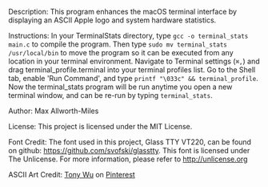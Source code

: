 Description: This program enhances the macOS terminal interface by displaying an ASCII Apple logo and system hardware statistics. 

Instructions: In your TerminalStats directory, type `gcc -o terminal_stats main.c` to compile the program. Then type `sudo mv terminal_stats /usr/local/bin` to move the program so it can be executed from any location in your terminal environment. Navigate to Terminal settings (`⌘,`) and drag terminal_profile.terminal into your terminal profiles list. Go to the Shell tab, enable 'Run Command', and type `printf "\033c" && terminal_profile`. Now the terminal_stats program will be run anytime you open a new terminal window, and can be re-run by typing `terminal_stats`.

Author: Max Allworth-Miles

License: This project is licensed under the MIT License.

Font Credit: The font used in this project, Glass TTY VT220, can be found on github: https://github.com/svofski/glasstty. This font is licensed under The Unlicense. For more information, please refer to http://unlicense.org

ASCII Art Credit: [Tony Wu](https://www.pinterest.com/pin/593419688424075562/) on [Pinterest](https://www.pinterest.com/)